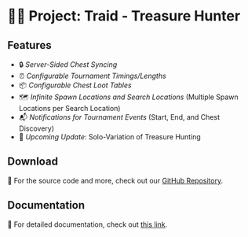# 🏴‍☠️ Project: Traid - Treasure Hunter

## Features

- 🔒 *Server-Sided Chest Syncing*
- ⏰ *Configurable Tournament Timings/Lengths*
- 📦 *Configurable Chest Loot Tables*
- 🗺 *Infinite Spawn Locations and Search Locations* (Multiple Spawn Locations per Search Location)
- 📬 *Notifications for Tournament Events* (Start, End, and Chest Discovery)
- 🔄 *Upcoming Update*: Solo-Variation of Treasure Hunting

## Download

🔗 For the source code and more, check out our [GitHub Repository](https://github.com/Program-Traid/PT-TreasureHunter).

## Documentation

📖 For detailed documentation, check out [this link](http://bit.ly/PT-TreasureHunter).

